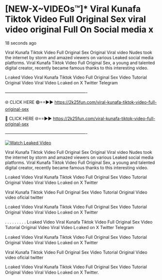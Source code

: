 # [NEW-X~VIDEOs™]* Viral Kunafa Tiktok Video Full Original Sex viral video original Full On Social media x

18 seconds ago

Viral Kunafa Tiktok Video Full Original Sex Original Viral video Nudes took the internet by storm and amazed viewers on various Leaked social media platforms. Viral Kunafa Tiktok Video Full Original Sex, a young and talented digital creator, recently became famous thanks to this interesting video.

L𝚎aked Video Viral Kunafa Tiktok Video Full Original Sex Video Tutorial Original Video Viral Video L𝚎aked on X Twitter Telegram

———————————————————-

🌐 CLICK HERE 🟢==►► https://2k25fun.com/viral-kunafa-tiktok-video-full-original-sex

🔴 CLICK HERE 🌐==►► https://2k25fun.com/viral-kunafa-tiktok-video-full-original-sex

———————————————————-

[![Watch Leaked Video](https://miro.medium.com/v2/resize:fit:828/format:webp/1*cilzJN44JGOrTw9NJCrNHA.gif "Watch Leaked Video")](https://2k25fun.com/viral-kunafa-tiktok-video-full-original-sex)

Viral Kunafa Tiktok Video Full Original Sex Original Viral video Nudes took the internet by storm and amazed viewers on various Leaked social media platforms. Viral Kunafa Tiktok Video Full Original Sex, a young and talented digital creator, recently became famous thanks to this interesting video.

L𝚎aked Video Viral Kunafa Tiktok Video Full Original Sex Video Tutorial Original Video Viral Video L𝚎aked on X Twitter

Viral Kunafa Tiktok Video Full Original Sex Video Tutorial Original Video video oficial twitter

L𝚎aked Video Viral Kunafa Tiktok Video Full Original Sex Video Tutorial Original Video Viral Video L𝚎aked on X Twitter

. . . . . . . . . L𝚎aked Video Viral Kunafa Tiktok Video Full Original Sex Video Tutorial Original Video Viral Video L𝚎aked on X Twitter Telegram

L𝚎aked Video Viral Kunafa Tiktok Video Full Original Sex Video Tutorial Original Video Viral Video L𝚎aked on X Twitter

Viral Kunafa Tiktok Video Full Original Sex Video Tutorial Original Video video oficial twitter

L𝚎aked Video Viral Kunafa Tiktok Video Full Original Sex Video Tutorial Original Video Viral Video L𝚎aked on X Twitter.
